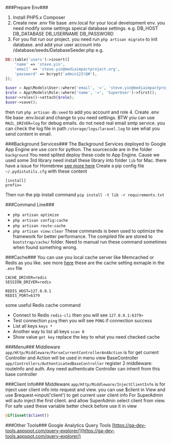 ###Prepare Env###
1. Install PHP5.x Composer
2. Create new .env file base .env.local for your local development env. you need modify some settings speical database settings. e.g. DB_HOST DB_DATABASE DB_USERNAME DB_PASSWORD
3. For you fist run our project. you need run `php artisan migrate` to init database. and add your user account into /database/seeds/DatabaseSeeder.php
e.g.
```php
DB::table('users')->insert([
    'name' => 'steve.yin',
    'email' => 'steve.yin@mediaimpactproject.org',
    'password' => bcrypt('admin123!@#'),
]);

$user = App\Models\User::where('email', '=', 'steve.yin@mediaimpactproject.org')->first();
$role = App\Models\Role::where('name', '=', 'SuperUser')->first();
$user->roles()->attach($role);
$user->save();
```
then run `php artisan db:seed` to add you account and role
4. Create .env file base .env.local and change to you need settings. BTW you can use `MAIL_DRIVER=log` for debug emails. do not need real email smtp service. you can check the log file in path `/storage/logs/laravel.log` to see what you send content in email.

###Background Services###
The Background Services deployed to Google App Engine are use corn for python. The sourcecode are in the folder `background`
You need splited deploy these code to App Engine.
Cause we used some 3rd library need install these library into folder `lib`
for Mac. there have a issue for Homebrew [see more here](http://stackoverflow.com/questions/24257803/distutilsoptionerror-must-supply-either-home-or-prefix-exec-prefix-not-both)
Create a pip config file `~/.pydistutils.cfg` with these content
```
[install]
prefix=
```
Then run the pip install command `pip install -t lib -r requirements.txt`

###Command Line###
+ `php artisan optimize`
+ `php artisan config:cache`
+ `php artisan route:cache`
+ `php artisan view:clear`
These commands is been used to optimize the framework for better performance. The compiled file are stored to `bootstrap/cache/` folder. Need to manual run these command sometimes when found something wrong.

###Cache###
You can use you local cache server like Memcached or Redis as you like. see more [here](https://laravel.com/docs/5.1/cache#configuration)
these are the cache setting exmaple in the `.env` file
```
CACHE_DRIVER=redis
SESSION_DRIVER=redis

REDIS_HOST=127.0.0.1
REDIS_PORT=6379
```
some useful Redis cache command
+ Connect to Redis `redis-cli` then you will see `127.0.0.1:6379>`
+ Test connection `ping` then you will see `PONG` if connection success
+ List all keys `keys *`
+ Another way to list all keys `scan 0`
+ Show value `get key` replace the key to what you need checked cache

###Menu###
Middleware `app/Http/Middleware/ParseCurrentControllerAndAction` is for get current Controller and Action will be used in menu view
BaseController `app/Controllers/AuthenticatedBaseController` register 2 middleware: routeInfo and auth. Any need authenticate Controller can inherit from this base controller

###Client Info###
Middleware `app/Http/Middleware/InjectClientInfo` is for inject user client info into request and view. you can use $client in View and use $request->input('client') to get current user client info
For SuperAdmin will auto inject the first client. and allow SuperAdmin select client from view.
For safe used these variable better check before use it in view
```php
@if(isset($client))
```

###Other Tools###
Google Analytics Query Tools [https://ga-dev-tools.appspot.com/query-explorer/](https://ga-dev-tools.appspot.com/query-explorer/)